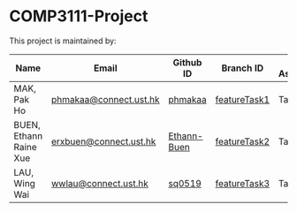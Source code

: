# COMP3111-Project

This project is maintained by:

| Name                    | Email                                                   | Github ID                                | Branch ID                                                                          | Task Assignment |
|-------------------------|---------------------------------------------------------|------------------------------------------|------------------------------------------------------------------------------------|-----------------|
| MAK, Pak Ho             | [phmakaa@connect.ust.hk](mailto:phmakaa@connect.ust.hk) | [phmakaa](https://github.com/phmakaa)    | [featureTask1](https://github.com/Ethann-Buen/COMP3111-Project/tree/featureTask1) | Task 1          | 
| BUEN, Ethann Raine Xue  | [erxbuen@connect.ust.hk](mailto:erxbuen@connect.ust.hk) | [Ethann-Buen](https://github.com/Ethann-Buen) | [featureTask2](https://github.com/Ethann-Buen/COMP3111-Project/tree/featureTask2) | Task 2          |
| LAU, Wing Wai           | [wwlau@connect.ust.hk](mailto:wwlau@connect.ust.hk)     | [sq0519](https://github.com/sq0519)      | [featureTask3](https://github.com/Ethann-Buen/COMP3111-Project/tree/featureTask3)  | Task 3          |

